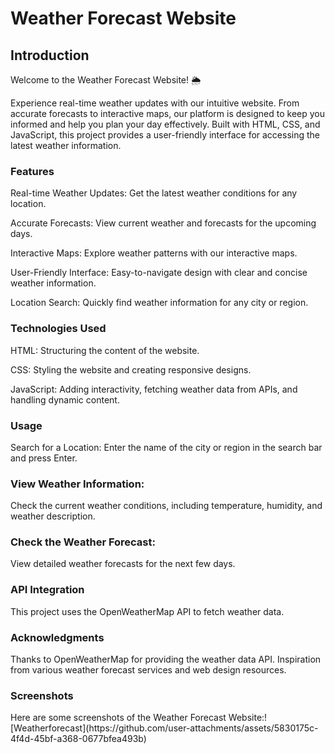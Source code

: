 <h1> Weather Forecast Website </h1>


<h2>Introduction</h2>


Welcome to the Weather Forecast Website! 🌦️

<p align="left">Experience real-time weather updates with our intuitive website. From accurate forecasts to interactive maps, our platform is designed to keep you informed and help you plan your day effectively. Built with HTML, CSS, and JavaScript, this project provides a user-friendly interface for accessing the latest weather information.</p>

<h3>Features</h3>

Real-time Weather Updates: Get the latest weather conditions for any location.

Accurate Forecasts: View current weather and forecasts for the upcoming days.

Interactive Maps: Explore weather patterns with our interactive maps.

User-Friendly Interface: Easy-to-navigate design with clear and concise weather information.

Location Search: Quickly find weather information for any city or region.

<h3>Technologies Used</h3>

HTML: Structuring the content of the website.

CSS: Styling the website and creating responsive designs.

JavaScript: Adding interactivity, fetching weather data from APIs, and handling dynamic content.


<h3>Usage</h3>
Search for a Location:
Enter the name of the city or region in the search bar and press Enter.

<h3>View Weather Information:</h3>
Check the current weather conditions, including temperature, humidity, and weather description.

<h3>Check the Weather Forecast:</h3>
View detailed weather forecasts for the next few days.

<h3>API Integration</h3>
This project uses the OpenWeatherMap API to fetch weather data.

<h3>Acknowledgments</h3>
Thanks to OpenWeatherMap for providing the weather data API.
Inspiration from various weather forecast services and web design resources.
<h3>Screenshots</h3>
Here are some screenshots of the Weather Forecast Website:![Weatherforecast](https://github.com/user-attachments/assets/5830175c-4f4d-45bf-a368-0677bfea493b)
